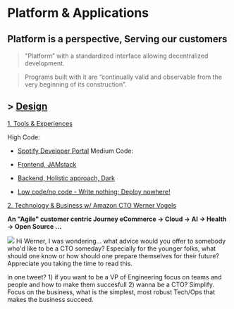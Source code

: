 # Platform & Applications

## Platform is a perspective, Serving our customers 
> "Platform” with a standardized interface allowing decentralized development.

> Programs built with it are “continually valid and observable from the very beginning of its construction”.

## > [Design](https://github.com/ankumar/Architecture/blob/master/Patterns/Stuff.md)

[1. Tools & Experiences](https://twitter.com/conways_law/status/1238539198203822081)

High Code:
* [Spotify Developer Portal](https://labs.spotify.com/2020/04/21/how-we-use-backstage-at-spotify/)
Medium Code:
* [Frontend, JAMstack](https://snipcart.com/blog/jamstack) 
* [Backend, Holistic approach, Dark](https://medium.com/darklang/the-design-of-dark-59f5d38e52d2)

* [Low code/no code - Write nothing; Deploy nowhere!](https://twitter.com/kelseyhightower/status/961026365146320896)
  
[2. Technology & Business w/ Amazon CTO Werner Vogels](https://queue.acm.org/detail.cfm?id=1142065)

**An "Agile" customer centric Journey eCommerce -> Cloud -> AI -> Health -> Open Source ...**

![](https://github.com/ankumar/Architecture/blob/master/images/Werner.png)
Hi Werner, I was wondering... what advice would you offer to somebody who'd like to be a CTO someday? Especially for the younger folks, what should one know or how should one prepare themselves for their future? Appreciate you taking the time to read this.

in one tweet? 1) if you want to be a VP of Engineering focus on teams and people and how to make them succesfull 2) wanna be a CTO? Simplify.  Focus on the business, what is the simplest, most robust Tech/Ops that makes the business succeed.



